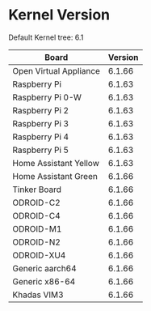 
# Kernel Version

Default Kernel tree: 6.1

| Board | Version |
|-------|---------|
| Open Virtual Appliance | 6.1.66 |
| Raspberry Pi | 6.1.63 |
| Raspberry Pi 0-W | 6.1.63 |
| Raspberry Pi 2 | 6.1.63 |
| Raspberry Pi 3 | 6.1.63 |
| Raspberry Pi 4 | 6.1.63 |
| Raspberry Pi 5 | 6.1.63 |
| Home Assistant Yellow | 6.1.63 |
| Home Assistant Green | 6.1.66 |
| Tinker Board | 6.1.66 |
| ODROID-C2 | 6.1.66 |
| ODROID-C4 | 6.1.66 |
| ODROID-M1 | 6.1.66 |
| ODROID-N2 | 6.1.66 |
| ODROID-XU4 | 6.1.66 |
| Generic aarch64 | 6.1.66 |
| Generic x86-64 | 6.1.66 |
| Khadas VIM3 | 6.1.66 |

